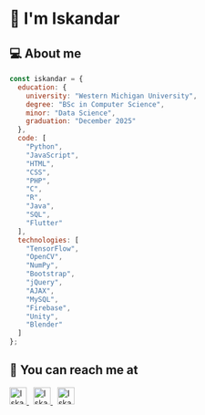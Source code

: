 # &#128126; I'm Iskandar

<h2 align="left">&#128187; About me</h2>

```javascript
const iskandar = {
  education: {
    university: "Western Michigan University",
    degree: "BSc in Computer Science",
    minor: "Data Science",
    graduation: "December 2025"
  },
  code: [
    "Python",
    "JavaScript",
    "HTML",
    "CSS",
    "PHP",
    "C",
    "R",
    "Java",
    "SQL",
    "Flutter"
  ],
  technologies: [
    "TensorFlow",
    "OpenCV",
    "NumPy",
    "Bootstrap",
    "jQuery",
    "AJAX",
    "MySQL",
    "Firebase",
    "Unity",
    "Blender"
  ]
};
```

<h2 align="left">&#128242; You can reach me at</h2>

<p align="left">
  <a href="https://www.linkedin.com/in/iskandar-kholmatov-b61ba51ab/"  target="_blank">
    <img src="https://www.vectorlogo.zone/logos/linkedin/linkedin-icon.svg" alt="Iskandar Kholmatov's LinkedIn Profile" height="30" width="30">
  </a>
  &nbsp;
  <a href="https://stackoverflow.com/users/18042180/iskandar" target="_blank">
    <img src="https://www.vectorlogo.zone/logos/stackoverflow/stackoverflow-icon.svg" alt="Iskandar Kholmatov's Stack Overflow Profile" height="30" width="30">
  </a>
  &nbsp;
  <a href="https://twitter.com/rednaksiii" target="_blank">
    <img src="https://www.vectorlogo.zone/logos/twitter/twitter-tile.svg" alt="Iskandar Kholmatov's Twitter Profile" height="30" width="30">
  </a>
</p>
